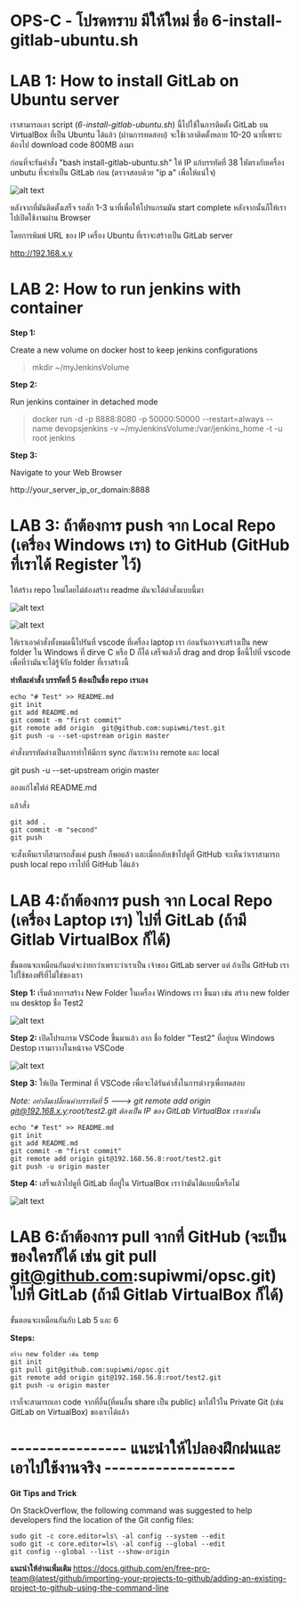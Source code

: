 # OPS-C - โปรดทราบ มีให้ใหม่ ชื่อ 6-install-gitlab-ubuntu.sh

# LAB 1: How to install GitLab on Ubuntu server

เราสามารถเอา script (*6-install-gitlab-ubuntu.sh*) นี้ไปใช้ในการติดตั้ง GitLab บน VirtualBox ที่เป็น Ubuntu ได้แล้ว (ผ่านการทดสอบ) จะใช้เวลาติดตั้งหลาย 10-20 นาที่เพราะต้องไป download code 800MB ลงมา

ก่อนที่จะรันคำสั่ง "bash install-gitlab-ubuntu.sh"  ให้ IP แก้บรรทัดที่ 38 ใหัตรงกับเครื่อง unbutu ที่จะทำเป็น GitLab ก่อน (ตรวจสอบด้วย "ip a" เพื่อให้แน่ใจ)

![alt text](img/2020-11-22_13-04-44.png)

หลังจากที่มันติดตั้งเสร็จ รอสัก 1-3 นาที่เพื่อให้โปรแกรมมัน start complete หลังจากนั้นก็ให้เราไปเปิดใช้งานผ่าน Browser

โดยการพิมพ์ URL ของ IP เครื่อง Ubuntu ที่เราจะสร้างเป็น GitLab server 

http://192.168.x.y 


# LAB 2: How to run jenkins with container

**Step 1:**

Create a new volume on docker host to keep jenkins configurations

> mkdir ~/myJenkinsVolume

**Step 2:**

Run jenkins container in detached mode

> docker run -d -p 8888:8080 -p 50000:50000 --restart=always --name devopsjenkins  -v ~/myJenkinsVolume:/var/jenkins_home -t -u root jenkins

**Step 3:**

Navigate to your Web Browser 

http://your_server_ip_or_domain:8888


# LAB 3: ถ้าต้องการ push จาก Local Repo (เครื่อง Windows เรา) to GitHub (GitHub ที่เราได้ Register ไว้)
ให้สร้าง repo ใหม่โดยไม่ต้องสร้าง readme มันจะใด้ตำสั่งแบบนี้มา

![alt text](img/2020-11-22_08-59-99.png)

![alt text](img/2020-11-22_09-00-90.png)

ให้เราเอาคำสั่งทั้งหมดนี้ไปรันที่ vscode ที่เครื่อง laptop เรา ก่อนรันอาจจะสร้างเป็น new folder ใน Windows ที่ dirve C หรือ D ก็ได้ เสร็จแล้วก็ drag and drop ชื่อนี้ไปที่ vscode
เพื่อที่ว่ามันจะได้รู้จักับ folder ที่เราสร้างนี้

**ทำทีละคำสั่ง บรรทัดที่ 5 ต้องเป็นชื่อ repo เราเอง**
```
echo "# Test" >> README.md
git init
git add README.md
git commit -m "first commit"
git remote add origin  git@github.com:supiwmi/test.git
git push -u --set-upstream origin master
```

คำสั่งบรรทัดล่างเป็นการทำให้มีการ sync กันระหว่าง remote และ local

git push -u --set-upstream origin master

ลองแก้ไขไฟล์ README.md

แล้วสั่ง
```
git add .
git commit -m "second"
git push
```
จะสั่งเห็นเราก็สามารถสั่งแค่ push ก็พอแล้ว และเมื่อกลับเข้าไปดูที่ GitHub จะเห็นว่าเราสามารถ push local repo เราไปที่ GitHub ได้แล้ว

# LAB 4:ถ้าต้องการ push จาก Local Repo (เครื่อง Laptop เรา)  ไปที่ GitLab (ถ้ามี Gitlab VirtualBox ก็ได้)

ขั้นตอนจะเหมือนกันแต่จะง่ายกว่าเพราะว่าเราเป็น เจ้าของ GitLab server แต่ ถ้าเป็น GitHub เราไปใช้ของฟรีที่ไม่ใช่ของเรา

**Step 1:**
เริ่มด้วยการสร้าง New Folder ในเครื่อง  Windows เรา ขี้นมา เช่น สร้าง new folder บน desktop ชื่อ Test2

![alt text](img/2020-11-22_12-27-55.png)

**Step 2:**
เปิดโปรแกรม VSCode ขึ้นมาแล้ว ลาก ชื่อ folder "Test2" ที่อยู่บน Windows Destop เรามาวางในหน้าจอ VSCode 

![alt text](img/2020-11-22_12-31-02.png)

**Step 3:** 
ให้เปิด Terminal ที่ VSCode เพื่อจะได้รันคำสั่งในการต่างๆเพื่อทดสอบ

*Note: อย่าลืมเปลี่ยนคำบรรทัดที่ 5 ---> git remote add origin git@192.168.x.y:root/test2.git ต้องเป็น IP ของ GitLab VirtualBox เราเท่านั้น*

```
echo "# Test" >> README.md
git init
git add README.md
git commit -m "first commit"
git remote add origin git@192.168.56.8:root/test2.git
git push -u origin master
```

**Step 4:**
เสร็จแล้วไปดูที่ GitLab ที่อยู่ใน VirtualBox เราว่ามันได้แบบนี้หรือไม่

![alt text](img/2020-11-22_12-21-33.png)

# LAB 6:ถ้าต้องการ pull จากที่ GitHub (จะเป็นของใครก็ได้ เช่น git pull git@github.com:supiwmi/opsc.git)  ไปที่ GitLab (ถ้ามี Gitlab VirtualBox ก็ได้)

ขั้นตอนจะเหมือนกันกับ Lab 5 และ 6

**Steps:**
```
สร้าง new folder เช่น temp
git init
git pull git@github.com:supiwmi/opsc.git
git remote add origin git@192.168.56.8:root/test2.git
git push -u origin master
```
เราก็จะสามารถเอา code จากที่อื่น(ที่คนอื่น share เป็น public) มาใส่ไว้ใน Private Git (เช่น GitLab on VirtualBox) ของเราได้แล้ว

# ---------------- แนะนำให้ไปลองฝึกฝนและเอาไปใช้งานจริง ------------------
**Git Tips and Trick**

On StackOverflow, the following command was suggested to help developers find the location of the Git config files: 
```
sudo git -c core.editor=ls\ -al config --system --edit
sudo git -c core.editor=ls\ -al config --global --edit
git config --global --list --show-origin
```

**แนะนำให้อ่านเพิ่มเติม**
https://docs.github.com/en/free-pro-team@latest/github/importing-your-projects-to-github/adding-an-existing-project-to-github-using-the-command-line
